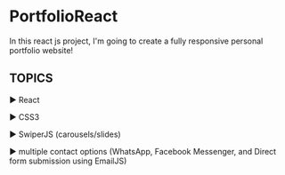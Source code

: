 # PortfolioReact

In this react js project, I'm going to create a fully responsive personal portfolio website! 

## TOPICS

▶️ React

▶️ CSS3 

▶️ SwiperJS (carousels/slides)

▶️ multiple contact options (WhatsApp, Facebook Messenger, and Direct form submission using EmailJS)

